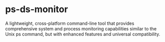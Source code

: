 # ps-ds-monitor
A lightweight, cross-platform command-line tool that provides comprehensive system and process monitoring capabilities similar to the Unix ps command, but with enhanced features and universal compatibility.
